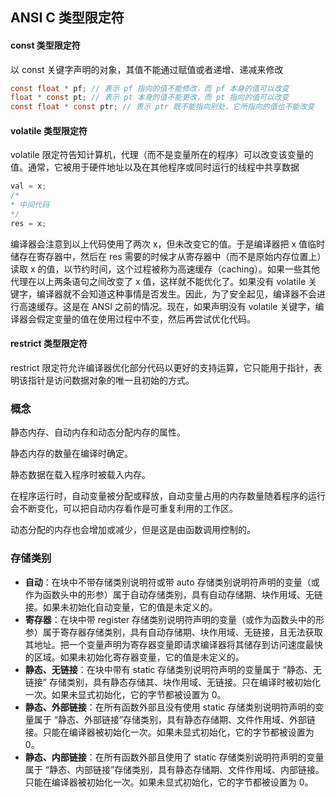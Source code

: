 ## ANSI C 类型限定符

#### const 类型限定符

以 const 关键字声明的对象，其值不能通过赋值或者递增、递减来修改

```c
const float * pf; // 表示 pf 指向的值不能修改，而 pf 本身的值可以改变
float * const pt; // 表示 pt 本身的值不能更改，而 pt 指向的值可以改变
const float * const ptr; // 表示 ptr 既不能指向别处，它所指向的值也不能改变
```

#### volatile 类型限定符

volatile 限定符告知计算机，代理（而不是变量所在的程序）可以改变该变量的值。通常，它被用于硬件地址以及在其他程序或同时运行的线程中共享数据

```c
val = x;
/*
* 中间代码
*/
res = x;
```

编译器会注意到以上代码使用了两次 x，但未改变它的值。于是编译器把 x 值临时储存在寄存器中，然后在 res 需要的时候才从寄存器中（而不是原始内存位置上）读取 x 的值，以节约时间，这个过程被称为高速缓存（caching）。如果一些其他代理在以上两条语句之间改变了 x 值，这样就不能优化了。如果没有 volatile 关键字，编译器就不会知道这种事情是否发生。因此，为了安全起见，编译器不会进行高速缓存。这是在 ANSI 之前的情况。现在，如果声明没有 volatile 关键字，编译器会假定变量的值在使用过程中不变，然后再尝试优化代码。

#### restrict 类型限定符

restrict 限定符允许编译器优化部分代码以更好的支持运算，它只能用于指针，表明该指针是访问数据对象的唯一且初始的方式。



### 概念

静态内存、自动内存和动态分配内存的属性。

静态内存的数量在编译时确定。

静态数据在载入程序时被载入内存。

在程序运行时，自动变量被分配或释放，自动变量占用的内存数量随着程序的运行会不断变化，可以把自动内存看作是可重复利用的工作区。

动态分配的内存也会增加或减少，但是这是由函数调用控制的。



### 存储类别

- **自动**：在块中不带存储类别说明符或带 auto 存储类别说明符声明的变量（或作为函数头中的形参）属于自动存储类别，具有自动存储期、块作用域、无链接。如果未初始化自动变量，它的值是未定义的。
- **寄存器**：在块中带 register 存储类别说明符声明的变量（或作为函数头中的形参）属于寄存器存储类别，具有自动存储期、块作用域、无链接，且无法获取其地址。把一个变量声明为寄存器变量即请求编译器将其储存到访问速度最快的区域。如果未初始化寄存器变量，它的值是未定义的。
- **静态、无链接**：在块中带有 static 存储类别说明符声明的变量属于 “静态、无链接” 存储类别，具有静态存储其、块作用域、无链接。只在编译时被初始化一次。如果未显式初始化，它的字节都被设置为 0。
- **静态、外部链接**：在所有函数外部且没有使用 static 存储类别说明符声明的变量属于 “静态、外部链接”存储类别，具有静态存储期、文件作用域、外部链接。只能在编译器被初始化一次。如果未显式初始化，它的字节都被设置为 0。
- **静态、内部链接**：在所有函数外部且使用了 static 存储类别说明符声明的变量属于 “静态、内部链接”存储类别，具有静态存储期、文件作用域、内部链接。只能在编译器被初始化一次。如果未显式初始化，它的字节都被设置为 0。